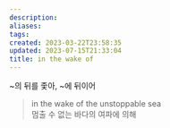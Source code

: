 ```yaml
---
description:
aliases: 
tags: 
created: 2023-03-22T23:58:35
updated: 2023-07-15T21:33:04
title: in the wake of
---
```

~의 뒤를 좇아, ~에 뒤이어

> in the wake of the unstoppable sea  
> 멈출 수 없는 바다의 여파에 의해
